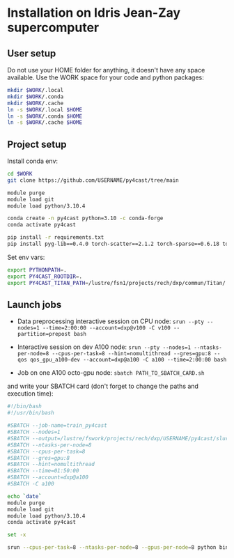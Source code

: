 # Installation on Idris Jean-Zay supercomputer

## User setup

Do not use your HOME folder for anything, it doesn't have any space available. Use the WORK space for your code and python packages:

```bash
mkdir $WORK/.local
mkdir $WORK/.conda
mkdir $WORK/.cache
ln -s $WORK/.local $HOME
ln -s $WORK/.conda $HOME
ln -s $WORK/.cache $HOME
```

## Project setup

Install conda env:

```bash
cd $WORK
git clone https://github.com/USERNAME/py4cast/tree/main

module purge
module load git
module load python/3.10.4

conda create -n py4cast python=3.10 -c conda-forge
conda activate py4cast

pip install -r requirements.txt
pip install pyg-lib==0.4.0 torch-scatter==2.1.2 torch-sparse==0.6.18 torch-cluster==1.6.2 torch-geometric==2.3.1 -f https://data.pyg.org/whl/torch-2.1.2+cpu.html
```

Set env vars:
```bash
export PYTHONPATH=.
export PY4CAST_ROOTDIR=.
export PY4CAST_TITAN_PATH=/lustre/fsn1/projects/rech/dxp/commun/Titan/
```

## Launch jobs

* Data preprocessing interactive session on CPU node: `srun --pty --nodes=1 --time=2:00:00 --account=dxp@v100 -C v100 --partition=prepost bash`

* Interactive session on dev A100 node: `srun --pty --nodes=1 --ntasks-per-node=8 --cpus-per-task=8 --hint=nomultithread --gres=gpu:8 --qos qos_gpu_a100-dev --account=dxp@a100 -C a100 --time=2:00:00 bash`

* Job on one A100 octo-gpu node: `sbatch PATH_TO_SBATCH_CARD.sh`

and write your SBATCH card (don't forget to change the paths and execution time):

```bash
#!/bin/bash
#!/usr/bin/bash

#SBATCH --job-name=train_py4cast
#SBATCH --nodes=1
#SBATCH --output=/lustre/fswork/projects/rech/dxp/USERNAME/py4cast/slurm_A100_8GPU.%j.out
#SBATCH --ntasks-per-node=8
#SBATCH --cpus-per-task=8
#SBATCH --gres=gpu:8
#SBATCH --hint=nomultithread
#SBATCH --time=01:50:00
#SBATCH --account=dxp@a100
#SBATCH -C a100

echo `date`
module purge
module load git
module load python/3.10.4
conda activate py4cast

set -x

srun --cpus-per-task=8 --ntasks-per-node=8 --gpus-per-node=8 python bin/train.py --dataset titan --dataset_conf config/datasets/titan_full.json --model unetrpp --model_conf config/models/unetrpp161024_linear_up.json --epochs 10 --batch_size 8 --num_workers 8 --num_pred_steps_val_test 1 --num_input_steps 1 --strategy scaled_ar --prefetch_factor 2 --seed 42
```